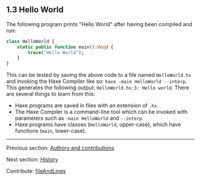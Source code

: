 ## 1.3 Hello World

The following program prints "Hello World" after having been compiled and run:

```haxe
class HelloWorld {
	static public function main():Void {
		trace("Hello World");
	}
}
```
This can be tested by saving the above code to a file named `HelloWorld.hx` and invoking the Haxe Compiler like so: `haxe -main HelloWorld --interp`. This generates the following output: `HelloWorld.hx:3: Hello world`. There are several things to learn from this:



* Haxe programs are saved in files with an extension of `.hx`.
* The Haxe Compiler is a command-line tool which can be invoked with parameters such as `-main HelloWorld` and `--interp`.
* Haxe programs have classes (`HelloWorld`, upper-case), which have functions (`main`, lower-case).

---

Previous section: [Authors and contributions](introduction-authors-and-contributions.md)

Next section: [History](introduction-haxe-history.md)

Contribute: [fileAndLines](https://github.com/HaxeFoundation/HaxeManual/blob/master/01-introduction.tex#L82-82)